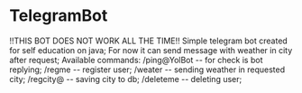 # TelegramBot
!!THIS BOT DOES NOT WORK ALL THE TIME!!
Simple telegram bot created for self education on java;
For now it can send message with weather in city after request;
Available commands:
/ping@YolBot -- for check is bot replying;
/regme -- register user;
/weater -- sending weather in requested city;
/regcity@<cityname> -- saving city to db;
/deleteme -- deleting user;
